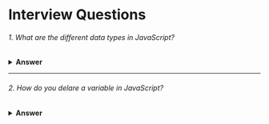 # Interview Questions

###### 1. What are the different data types in JavaScript?

<details><summary><b>Answer</b></summary>
JavaScript provides different data types to hold different types of values. There are two types of data types in JavaScript:

1. Primitive data type.
- String.
- Number.
- Bigint.
- Boolean.
- Undefined.
- Null.
- Symbol.

2. Non-primitive (reference) data type.
- Array.
- Object.
</details>

---

###### 2. How do you delare a variable in JavaScript?

<details><summary><b>Answer</b></summary>
In JavaScript, we can declare a variable using the var, let, or const keywords. Here's how we can use each of them:
#### 1. Using `var`:
  
```javascript
var variableName;
```
Variables declared with `var` have function scope or global scope, but not block scope. They can be re-declared and updated within their scope.

#### 2. Using `let`:

```javascript
let variableName;
```
Variables declared with `let` have block scope. They can be updated within their scope but cannot be re-declared in the same scope.

#### 2. Using `const`:
```javascript
const variableName = value;
```
Variables declared with `const` are constants and cannot be reassigned after initialization. They have block scope like variables declared with `let`.

Here are some examples:

```javascript
// Using var
var age;

// Using let
let name;

// Using const
const PI = 3.14;
```
When you declare a variable using `let` or `const`, it's a good practice to initialize it with a value, although it's not mandatory.
</details>
